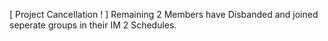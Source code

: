 [ Project Cancellation ! ] 
Remaining 2 Members have Disbanded and joined  seperate groups in their IM 2 Schedules.
